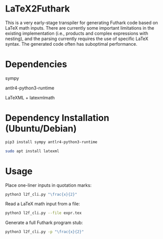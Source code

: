 # LaTeX2Futhark
This is a very early-stage transpiler for generating Futhark code based on LaTeX math inputs. There are currently some important limitations in the existing implementation (i.e., products and complex expressions with nesting), and the parsing currently requires the use of specific LaTeX syntax. The generated code often has suboptimal performance.

# Dependencies
sympy

antlr4-python3-runtime

LaTeXML + latexmlmath

# Dependency Installation (Ubuntu/Debian)
```bash
pip3 install sympy antlr4-python3-runtime
```
```bash
sudo apt install latexml
```

# Usage
Place one-liner inputs in quotation marks:
```bash
python3 l2f_cli.py "\frac{x}{2}"
```
Read a LaTeX math input from a file:
```bash
python3 l2f_cli.py --file expr.tex
```
Generate a full Futhark program stub:
```bash
python3 l2f_cli.py -p "\frac{x}{2}"
```

